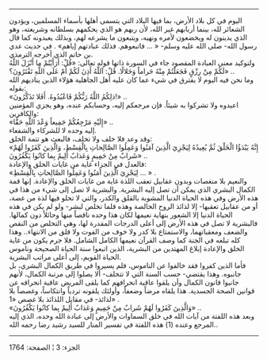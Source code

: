 ------------------------------------------------------------------------

اليوم في كل بلاد الأرض، بما فيها البلاد التي يتسمى أهلها بأسماء
المسلمين، ويؤدون الشعائر لله، بينما أربابهم غير الله، لأن ربهم هو الذي
يحكمهم بسلطانه وشريعته، وهو الذي يدينون له ويخضعون لأمره ونهيه، ويتبعون
ما يشرعه لهم، وبذلك يعبدونه كما قال رسول الله- صلى الله عليه وسلم- « ...
فاتبعوهم. فذلك عبادتهم إياهم» . في حديث عدي بن حاتم الذي أخرجه
الترمذي.  
ولتوكيد معنى العبادة المقصود جاء في السورة ذاتها قوله تعالى: «قُلْ: أَرَأَيْتُمْ
ما أَنْزَلَ اللَّهُ لَكُمْ مِنْ رِزْقٍ فَجَعَلْتُمْ مِنْهُ حَراماً وَحَلالًا. قُلْ: آللَّهُ أَذِنَ لَكُمْ أَمْ عَلَى
اللَّهِ تَفْتَرُونَ؟» ..  
وما نحن فيه اليوم لا يفترق في شيء عما كان عليه أهل الجاهلية هؤلاء الذين
يناديهم الله بقوله:  
«ذلِكُمُ اللَّهُ رَبُّكُمْ فَاعْبُدُوهُ. أَفَلا تَذَكَّرُونَ!» ..  
اعبدوه ولا تشركوا به شيئاً. فإن مرجعكم إليه، وحسابكم عنده، وهو يجزي
المؤمنين والكافرين:  
«إِلَيْهِ مَرْجِعُكُمْ جَمِيعاً وَعْدَ اللَّهِ حَقًّا» ..  
إليه وحده لا للشركاء والشفعاء.  
وقد وعد فلا خلف ولا تخلف، فالبعث هو تتمة الخلق:  
«إِنَّهُ يَبْدَؤُا الْخَلْقَ ثُمَّ يُعِيدُهُ لِيَجْزِيَ الَّذِينَ آمَنُوا وَعَمِلُوا الصَّالِحاتِ بِالْقِسْطِ،
وَالَّذِينَ كَفَرُوا لَهُمْ شَرابٌ مِنْ حَمِيمٍ وَعَذابٌ أَلِيمٌ بِما كانُوا يَكْفُرُونَ» ..  
فالعدل في الجزاء غاية من غايات الخلق والإعادة:  
«لِيَجْزِيَ الَّذِينَ آمَنُوا وَعَمِلُوا الصَّالِحاتِ بِالْقِسْطِ ... » .  
والنعيم بلا منغصات وبدون عقابيل تعقب اللذة غاية من غايات الخلق والإعادة.
إنها قمة الكمال البشري الذي يمكن أن تصل إليه البشرية. والبشرية لا تصل
إلى شيء من هذا في هذه الأرض وفي هذه الحياة الدنيا المشوبة بالقلق والكدر،
والتي لا تخلو فيها لذة من غصة، أو من عقابيل تعقبها- إلا لذائذ الروح
الخالصة وهذه قلما تخلص لبشر- ولو لم يكن في هذه الحياة الدنيا إلا الشعور
بنهاية نعيمها لكان هذا وحده ناقصاً منها وحائلاً دون كمالها. فالبشرية لا
تصل في هذه الأرض إلى أعلى الدرجات المقدرة لها، وهي التخلص من النقص
والضعف ومعقباتهما، والاستمتاع بلا كدر ولا خوف من الفوت ولا قلق من
الانتهاء.. وهذا كله تبلغه في الجنة كما وصف القرآن نعيمها الكامل الشامل.
فلا جرم يكون من غاية الخلق والإعادة إبلاغ المهتدين من البشرية، الذين
اتبعوا سنة الحياة الصحيحة وناموس الحياة القويم، إلى أعلى مراتب
البشرية.  
فأما الذين كفروا فقد خالفوا عن الناموس، فلم يسيروا في طريق الكمال
البشري، بل جانبوه. وهذا يقتضي- حسب السنة التي لا تتخلف- ألا يصلوا إلى
مرتبة الكمال، لأنهم جانبوا قانون الكمال وأن يلقوا عاقبة انحرافهم كما
يلقى المريض عاقبة انحرافه عن قوانين الصحة الجسدية. هذا يلقاه مرضاً وضعفاً،
وأولئك يلقونه تردياً وانتكاساً، وغصصاً بلا لذائذ- في مقابل اللذائذ بلا غصص
«1» .  
«وَالَّذِينَ كَفَرُوا لَهُمْ شَرابٌ مِنْ حَمِيمٍ وَعَذابٌ أَلِيمٌ بِما كانُوا يَكْفُرُونَ» ..  
وبعد هذه اللفتة من آيات الله في خلق السماوات والأرض إلى عبادة الله وحده،
الذي إليه المرجع وعنده (1) هذه اللفتة في تفسير المنار للسيد رشيد رضا
رحمه الله..

------------------------------------------------------------------------

الجزء: 3 ¦ الصفحة: 1764
